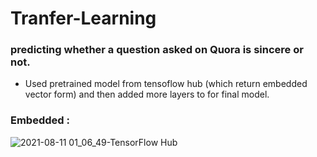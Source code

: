 # Tranfer-Learning

### predicting whether a question asked on Quora is sincere or not.
 * Used pretrained model from tensoflow hub (which return embedded vector form) and then added more layers to for final model.

### Embedded : 

![2021-08-11 01_06_49-TensorFlow Hub](https://user-images.githubusercontent.com/52347680/128924159-d22282d6-3abe-49f3-938a-ee642cea0c20.png)



